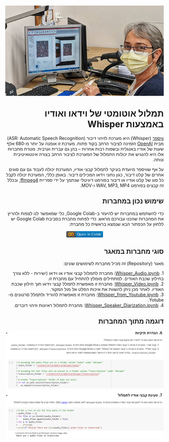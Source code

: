 <div dir="rtl">
<p align="center"><img style="display: block; margin-left: auto; margin-right: auto;" src="https://github.com/Sourasky-DHLAB/OCR/blob/main/Resources/ocr_530.png" /></p>
<h1 id="תמלול-אוטומטי-של-וידאו-ואודיו-באמצעות-whisper">תמלול אוטומטי של וידאו ואודיו באמצעות Whisper</h1>
<p><a href="https://openai.com/blog/whisper">וויספר</a> (Whisper) היא מערכת לזיהוי דיבור (ASR: Automatic Speech Recognition) מבית <a href="https://openai.com">OpenAI</a> הזמינה לציבור הרחב בקוד פתוח. מערכת זו אומנה על יותר מ-680 אלף שעות של אודיו באנגלית ובשפות רבות אחרות &ndash; בהן גם עברית וערבית. מטרת מחברות אלו היא להנגיש את יכולות התמלול של המערכת לציבור הרחב בצורה אינטואיטיבית ונוחה.</p>
<p>על אף שוויספר&nbsp;מיועדת בעיקר לתמלול קבצי אודיו, המערכת יכולה לעבוד גם עם סוגים אחרים של קלט דיבור, כגון נתוני וידאו המכילים דיבור.&nbsp;באופן כללי, המערכת יכולה לקבל כל סוג של קלט אודיו או דיבור בפורמט דיגיטלי שנתמך על ידי ספריית <a href="https://ffmpeg.org/about.html">ffmpeg4</a>, ובכלל זה קבצים בפורמט&nbsp;WAV, MP3, MP4 ו-MOV.</p>
<h2 id="שימוש-נכון-במחברות">שימוש נכון במחברות</h2>
<p>כדי להשתמש במחברות יש להיעזר ב-Google Colab, כלי שמאפשר לנו לצפות ולהריץ את המחברות שהכנו עבורכם מראש. כדי לפתוח מחברת בסביבת Google Colab יש ללחוץ על הכפתור הבא שנמצא בראשית כל מחברת:</p>
<p align="center"><img src="https://github.com/Sourasky-DHLAB/Whisper/blob/main/Resources/colab.png" /></p>
<h2 id="סוגי-מחברות-במאגר">סוגי מחברות במאגר</h2>
<p>מאגר (Repository) זה מכיל מחברות לשימושים שונים:</p>
<div dir="rtl">1. <a href="https://github.com/Sourasky-DHLAB/Whisper/blob/main/Colab/Whisper_Audio.ipynb">Whisper_Audio.ipynb</a>: מחברת לתמלול קבצי אודיו או וידאו (ישירות - ללא צורך בחילוץ שכבת האודיו). למתחילים מומלץ להתחיל עם מחברת זו.<br /> 2. <a href="https://github.com/Sourasky-DHLAB/Whisper/blob/main/Colab/Whisper_Video.ipynb">Whisper_Video.ipynb</a>: מחברת זו מאפשרת לתמלל קבצי וידאו תוך חילוץ שכבת האודיו. לאחר מכן ניתן להשוות את איכות הפלט אל מול המקור.<br /> 3. <a href="https://github.com/Sourasky-DHLAB/Whisper/blob/main/Colab/Whisper_from_Youtube.ipynb">Whisper_from_Youtube.ipynb</a>: מחברת זו מאפשרת להוריד ולתמלל סרטונים מ-Yotube.<br /> 4. <a href="https://github.com/Sourasky-DHLAB/Whisper/blob/main/Colab/Whisper_Speaker_Diarization.ipynb">Whisper_Speaker_Diarization.ipynb</a>: מחברת לתמלול ראיונות וזיהוי דוברים.
<h2 id="דוגמה-מתוך-המחברות">דוגמה מתוך המחברות</h2>
<p align="center"><img src="https://github.com/Sourasky-DHLAB/Whisper/blob/main/Resources/screenshot.png" /></p>
</div>
</div>
